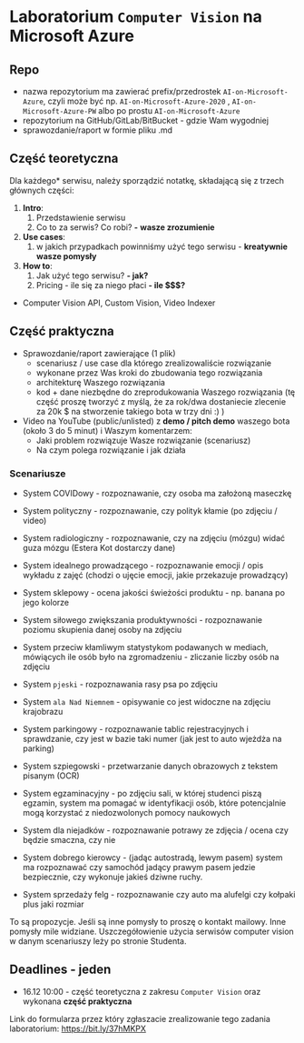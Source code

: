# Laboratorium `Computer Vision` na Microsoft Azure



## Repo

- nazwa repozytorium ma zawierać prefix/przedrostek `AI-on-Microsoft-Azure`, czyli może być np.  `AI-on-Microsoft-Azure-2020` ,  `AI-on-Microsoft-Azure-PW` albo po prostu  `AI-on-Microsoft-Azure` 
- repozytorium na GitHub/GitLab/BitBucket - gdzie Wam wygodniej
- sprawozdanie/raport w formie pliku .md



## Część teoretyczna

Dla każdego* serwisu, należy sporządzić notatkę, składającą się z trzech głównych części:

1. **Intro**:
   1. Przedstawienie serwisu
   2. Co to za serwis? Co robi? **-** **wasze zrozumienie**
2. **Use cases**:
   1. w jakich przypadkach powinniśmy użyć tego serwisu - **kreatywnie wasze pomysły**
3. **How to**:
   1. Jak użyć tego serwisu? **- jak?**
   2. Pricing - ile się za niego płaci **- ile $$$?**



* Computer Vision API, Custom Vision, Video Indexer



## Część praktyczna

- Sprawozdanie/raport zawierające (1 plik)
  - scenariusz / use case dla którego zrealizowaliście rozwiązanie
  - wykonane przez Was kroki do zbudowania tego rozwiązania
  - architekturę Waszego rozwiązania
  - kod + dane niezbędne do zreprodukowania Waszego rozwiązania (tę część proszę tworzyć z myślą, że za rok/dwa dostaniecie zlecenie za 20k $ na stworzenie takiego bota w trzy dni :) )
- Video na YouTube (public/unlisted) z **demo / pitch demo** waszego bota (około 3 do 5 minut) i Waszym komentarzem:
  - Jaki problem rozwiązuje Wasze rozwiązanie (scenariusz)
  - Na czym polega rozwiązanie i jak działa



### Scenariusze

- System COVIDowy - rozpoznawanie, czy osoba ma założoną maseczkę

- System polityczny - rozpoznawanie, czy polityk kłamie (po zdjęciu / video)

- System radiologiczny - rozpoznawanie, czy na zdjęciu (mózgu) widać guza mózgu (Estera Kot dostarczy dane)

- System idealnego prowadzącego - rozpoznawanie emocji / opis wykładu z zajęć (chodzi o ujęcie emocji, jakie przekazuje prowadzący)

- System sklepowy - ocena jakości świeżości produktu - np. banana po jego kolorze

- System siłowego zwiększania produktywności - rozpoznawanie poziomu skupienia danej osoby na zdjęciu

- System przeciw kłamliwym statystykom podawanych w mediach, mówiących ile osób było na zgromadzeniu - zliczanie liczby osób na zdjęciu

- System `pjeski` - rozpoznawania rasy psa po zdjęciu

- System `ala Nad Niemnem` - opisywanie co jest widoczne na zdjęciu krajobrazu

- System parkingowy - rozpoznawanie tablic rejestracyjnych i sprawdzanie, czy jest w bazie taki numer (jak jest to auto wjeżdża na parking)

- System szpiegowski - przetwarzanie danych obrazowych z tekstem pisanym (OCR)

- System egzaminacyjny - po zdjęciu sali, w której studenci piszą egzamin, system ma pomagać w identyfikacji osób, które potencjalnie mogą korzystać z niedozwolonych pomocy naukowych

- System dla niejadków - rozpoznawanie potrawy ze zdjęcia / ocena czy będzie smaczna, czy nie

- System dobrego kierowcy - (jadąc autostradą, lewym pasem) system ma rozpoznawać czy samochód jadący prawym pasem jedzie bezpiecznie, czy wykonuje jakieś dziwne ruchy.

- System sprzedaży felg - rozpoznawanie czy auto ma alufelgi czy kołpaki plus jaki rozmiar

  

To są propozycje. Jeśli są inne pomysły to proszę o kontakt mailowy. Inne pomysły mile widziane. Uszczegółowienie użycia serwisów computer vision w danym scenariuszy leży po stronie Studenta.



## Deadlines - jeden

- 16.12 10:00 - część teoretyczna z zakresu `Computer Vision`  oraz wykonana **część praktyczna**

Link do formularza przez który zgłaszacie zrealizowanie tego zadania laboratorium: https://bit.ly/37hMKPX 
